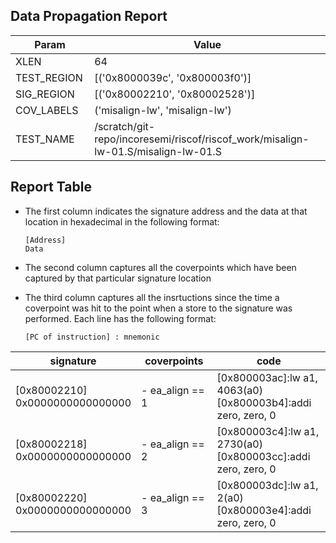 
## Data Propagation Report

| Param       | Value    |
|-------------|----------|
| XLEN        | 64      |
| TEST_REGION | [('0x8000039c', '0x800003f0')]      |
| SIG_REGION  | [('0x80002210', '0x80002528')]      |
| COV_LABELS  | ('misalign-lw', 'misalign-lw')      |
| TEST_NAME   | /scratch/git-repo/incoresemi/riscof/riscof_work/misalign-lw-01.S/misalign-lw-01.S    |

## Report Table

- The first column indicates the signature address and the data at that location in hexadecimal in the following format: 
  ```
  [Address]
  Data
  ```

- The second column captures all the coverpoints which have been captured by that particular signature location

- The third column captures all the insrtuctions since the time a coverpoint was
  hit to the point when a store to the signature was performed. Each line has
  the following format:
  ```
  [PC of instruction] : mnemonic
  ```

<style>
table th:first-of-type {
    width: 5%;
}
table th:nth-of-type(2) {
    width: 40%;
}
table th:nth-of-type(3) {
    width: 55%;
}
</style>

|            signature             |    coverpoints     |                                code                                 |
|----------------------------------|--------------------|---------------------------------------------------------------------|
|[0x80002210]<br>0x0000000000000000|- ea_align == 1<br> |[0x800003ac]:lw a1, 4063(a0)<br> [0x800003b4]:addi zero, zero, 0<br> |
|[0x80002218]<br>0x0000000000000000|- ea_align == 2<br> |[0x800003c4]:lw a1, 2730(a0)<br> [0x800003cc]:addi zero, zero, 0<br> |
|[0x80002220]<br>0x0000000000000000|- ea_align == 3<br> |[0x800003dc]:lw a1, 2(a0)<br> [0x800003e4]:addi zero, zero, 0<br>    |
